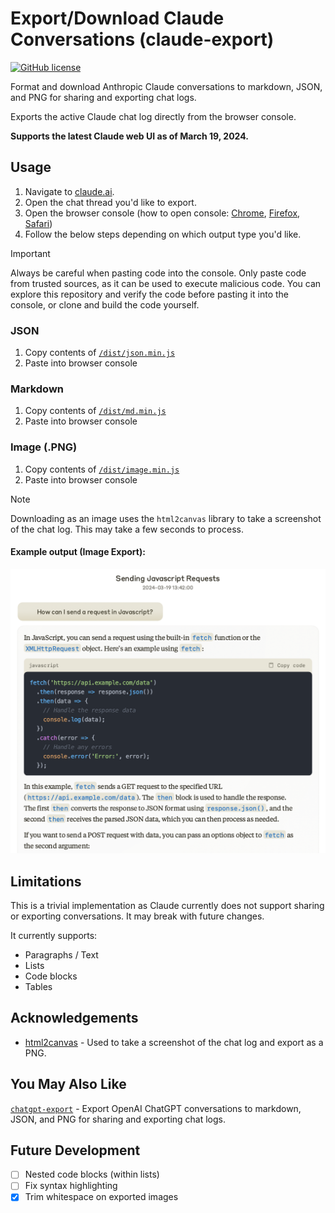 # Export/Download Claude Conversations (claude-export)

[![GitHub license](https://img.shields.io/badge/license-MIT-green)](
    ./LICENSE
)

Format and download Anthropic Claude conversations to markdown, JSON, and PNG for sharing and exporting chat logs.

Exports the active Claude chat log directly from the browser console.

**Supports the latest Claude web UI as of March 19, 2024.**

## Usage

 1. Navigate to [claude.ai](https://claude.ai).
 2. Open the chat thread you'd like to export.
 3. Open the browser console (how to open console: [Chrome](https://developer.chrome.com/docs/devtools/open), [Firefox](https://firefox-source-docs.mozilla.org/devtools-user/), [Safari](https://developer.apple.com/library/archive/documentation/NetworkingInternetWeb/Conceptual/Web_Inspector_Tutorial/EnableWebInspector/EnableWebInspector.html))
 4. Follow the below steps depending on which output type you'd like.

> [!IMPORTANT]  
> Always be careful when pasting code into the console. Only paste code from trusted sources, as it can be used to execute malicious code.
> You can explore this repository and verify the code before pasting it into the console, or clone and build the code yourself.

### JSON

1. Copy contents of [`/dist/json.min.js`](./dist/json.min.js)
2. Paste into browser console

### Markdown

1. Copy contents of [`/dist/md.min.js`](./dist/md.min.js)
2. Paste into browser console

### Image (.PNG)

1. Copy contents of [`/dist/image.min.js`](./dist/image.min.js)
2. Paste into browser console

> [!NOTE]  
> Downloading as an image uses the `html2canvas` library to take a screenshot of the chat log. This may take a few seconds to process.

#### Example output (Image Export):
![alt text](./public/claude-export-example.png "claude-export Example Output")

## Limitations

This is a trivial implementation as Claude currently does not support sharing or exporting conversations. It may break with future changes.

It currently supports:
- Paragraphs / Text
- Lists
- Code blocks
- Tables

## Acknowledgements

- [html2canvas](https://github.com/niklasvh/html2canvas) - Used to take a screenshot of the chat log and export as a PNG.

## You May Also Like

[`chatgpt-export`](https://github.com/ryanschiang/chatgpt-export) - Export OpenAI ChatGPT conversations to markdown, JSON, and PNG for sharing and exporting chat logs.

## Future Development

- [ ] Nested code blocks (within lists)
- [ ] Fix syntax highlighting
- [x] Trim whitespace on exported images